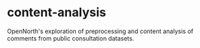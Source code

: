 # content-analysis
OpenNorth's exploration of preprocessing and content analysis of comments from public consultation datasets.
